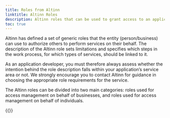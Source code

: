 ```yaml
---
title: Roles from Altinn
linktitle: Altinn Roles
description: Altinn roles that can be used to grant access to an application.
toc: true
---
```


Altinn has defined a set of generic roles that the entity (person/business) can use to authorize others to perform services on their behalf.
The description of the Altinn role sets limitations and specifies which steps in the work process, for which types of services, should be linked to it.

As an application developer, you must therefore always assess whether the intention behind the role description falls within your application’s service area or not.
We strongly encourage you to contact Altinn for guidance in choosing the appropriate role requirements for the service.

The Altinn roles can be divided into two main categories: roles used for access management on behalf of businesses,
and roles used for access management on behalf of individuals.

{{<children />}}
